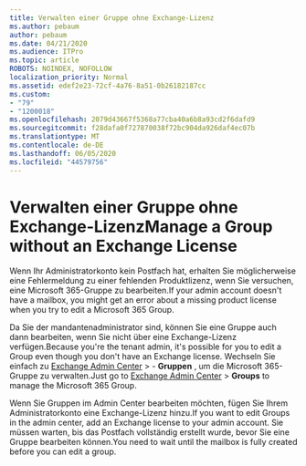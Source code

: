 ```yaml
---
title: Verwalten einer Gruppe ohne Exchange-Lizenz
ms.author: pebaum
author: pebaum
ms.date: 04/21/2020
ms.audience: ITPro
ms.topic: article
ROBOTS: NOINDEX, NOFOLLOW
localization_priority: Normal
ms.assetid: edef2e23-72cf-4a76-8a51-0b26182187cc
ms.custom:
- "79"
- "1200018"
ms.openlocfilehash: 2079d43667f5368a77cba40a6b8a93cd2f6dafd9
ms.sourcegitcommit: f28dafa0f727870038f72bc904da926daf4ec07b
ms.translationtype: MT
ms.contentlocale: de-DE
ms.lasthandoff: 06/05/2020
ms.locfileid: "44579756"
---
```

# <a name="manage-a-group-without-an-exchange-license"></a><span data-ttu-id="2581a-102">Verwalten einer Gruppe ohne Exchange-Lizenz</span><span class="sxs-lookup"><span data-stu-id="2581a-102">Manage a Group without an Exchange License</span></span>

<span data-ttu-id="2581a-103">Wenn Ihr Administratorkonto kein Postfach hat, erhalten Sie möglicherweise eine Fehlermeldung zu einer fehlenden Produktlizenz, wenn Sie versuchen, eine Microsoft 365-Gruppe zu bearbeiten.</span><span class="sxs-lookup"><span data-stu-id="2581a-103">If your admin account doesn't have a mailbox, you might get an error about a missing product license when you try to edit a Microsoft 365 Group.</span></span>
  
<span data-ttu-id="2581a-104">Da Sie der mandantenadministrator sind, können Sie eine Gruppe auch dann bearbeiten, wenn Sie nicht über eine Exchange-Lizenz verfügen.</span><span class="sxs-lookup"><span data-stu-id="2581a-104">Because you're the tenant admin, it's possible for you to edit a Group even though you don't have an Exchange license.</span></span> <span data-ttu-id="2581a-105">Wechseln Sie einfach zu [Exchange Admin Center](https://outlook.office365.com/ecp.aspx) \> - **Gruppen** , um die Microsoft 365-Gruppe zu verwalten.</span><span class="sxs-lookup"><span data-stu-id="2581a-105">Just go to [Exchange Admin Center](https://outlook.office365.com/ecp.aspx) \> **Groups** to manage the Microsoft 365 Group.</span></span>
  
<span data-ttu-id="2581a-106">Wenn Sie Gruppen im Admin Center bearbeiten möchten, fügen Sie Ihrem Administratorkonto eine Exchange-Lizenz hinzu.</span><span class="sxs-lookup"><span data-stu-id="2581a-106">If you want to edit Groups in the admin center, add an Exchange license to your admin account.</span></span> <span data-ttu-id="2581a-107">Sie müssen warten, bis das Postfach vollständig erstellt wurde, bevor Sie eine Gruppe bearbeiten können.</span><span class="sxs-lookup"><span data-stu-id="2581a-107">You need to wait until the mailbox is fully created before you can edit a group.</span></span>
  